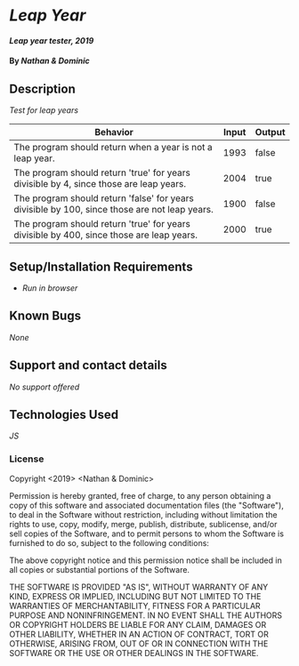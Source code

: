 # _Leap Year_

#### _Leap year tester, 2019_

#### By _**Nathan & Dominic**_

## Description

_Test for leap years_

| Behavior                                                                                      | Input | Output |
|-----------------------------------------------------------------------------------------------|-------|--------|
| The program should return when a year is not a leap year.                                     | 1993  |  false |
| The program should return 'true' for years divisible by 4, since those are leap years.        | 2004  |  true  |
| The program should return 'false' for years divisible by 100, since those are not leap years. | 1900  |  false |
| The program should return 'true' for years divisible by 400, since those are leap years.      | 2000  |  true  |


## Setup/Installation Requirements

* _Run in browser_

## Known Bugs

_None_

## Support and contact details

_No support offered_

## Technologies Used

_JS_

### License

Copyright <2019> <Nathan & Dominic>

Permission is hereby granted, free of charge, to any person obtaining a copy of this software and associated documentation files (the "Software"), to deal in the Software without restriction, including without limitation the rights to use, copy, modify, merge, publish, distribute, sublicense, and/or sell copies of the Software, and to permit persons to whom the Software is furnished to do so, subject to the following conditions:

The above copyright notice and this permission notice shall be included in all copies or substantial portions of the Software.

THE SOFTWARE IS PROVIDED "AS IS", WITHOUT WARRANTY OF ANY KIND, EXPRESS OR IMPLIED, INCLUDING BUT NOT LIMITED TO THE WARRANTIES OF MERCHANTABILITY, FITNESS FOR A PARTICULAR PURPOSE AND NONINFRINGEMENT. IN NO EVENT SHALL THE AUTHORS OR COPYRIGHT HOLDERS BE LIABLE FOR ANY CLAIM, DAMAGES OR OTHER LIABILITY, WHETHER IN AN ACTION OF CONTRACT, TORT OR OTHERWISE, ARISING FROM, OUT OF OR IN CONNECTION WITH THE SOFTWARE OR THE USE OR OTHER DEALINGS IN THE SOFTWARE.
